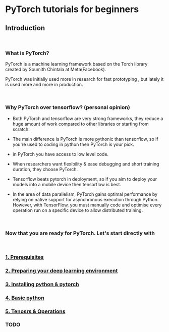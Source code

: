 # <b> PyTorch tutorials for beginners</b>
 
## <b> Introduction</b>
 
<br>
 
### <b> What is PyTorch?</b>
 
 
PyTorch is a machine learning framework based on the Torch library created by Soumith Chintala at Meta(Facebook).
 
PyTorch was initially used more in research for fast prototyping , but lately it is used more and more in production.
 
<br>
 
### <b>Why PyTorch over tensorflow? </b>(personal opinion)
 
- Both PyTorch and tensorflow are very strong frameworks, they reduce a huge amount of work compared to other libraries or starting from scratch.
- The main difference is PyTorch is more pythonic than tensorflow, so if you're used to coding in python then PyTorch is your pick.
- in PyTorch you have access to low level code.
 
- When researchers want flexibility & ease debugging and short training duration, they choose PyTorch.
 
- Tensorflow beats pytorch in deployment, so if you aim to deploy your models into a mobile device then tensorflow is best.
 
- In the area of data parallelism, PyTorch gains optimal performance by relying on native support for asynchronous execution through Python. However, with TensorFlow, you must manually code and optimise every operation run on a specific device to allow distributed training.
 
<br>
 
### <b> Now that you are ready for PyTorch. Let's start directly with
 
<br>
 
### <b>[1. Prerequisites](prerequisites.md)</b>
### <b>[2. Preparing your deep learning environment](deeplearning-environment.md)</b>
### <b>[3. Installing python & pytorch](python-pytorch-installation.md)</b>
### <b>[4. Basic python](basic-python.ipynb)</b>
### <b>[5. Tenosrs & Operations](tensors-operations.ipynb)</b>
### <b> TODO
